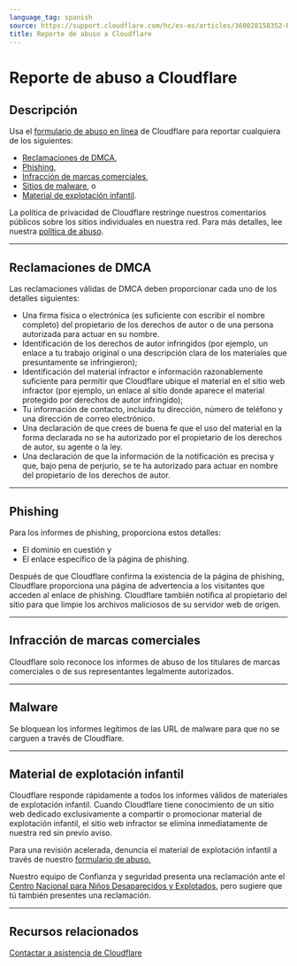 ```yaml
---
language_tag: spanish
source: https://support.cloudflare.com/hc/es-es/articles/360028158352-Reporte-de-abuso-a-Cloudflare
title: Reporte de abuso a Cloudflare
---
```


# Reporte de abuso a Cloudflare



## Descripción

Usa el [formulario de abuso en línea](https://www.cloudflare.com/abuse/form) de Cloudflare para reportar cualquiera de los siguientes:

-   [Reclamaciones de DMCA](https://support.cloudflare.com/hc/es-es/articles/360028158352-Reporte-de-abuso-a-Cloudflare#h_e5d9022d-2b71-49b0-89ed-b92e5aeccb97),
-   [Phishing](https://support.cloudflare.com/hc/es-es/articles/360028158352-Reporte-de-abuso-a-Cloudflare#h_a3914e21-4fdf-4660-8fda-352fdeb1563a),
-   [Infracción de marcas comerciales](https://support.cloudflare.com/hc/es-es/articles/360028158352-Reporte-de-abuso-a-Cloudflare#h_0981c0c6-faef-4612-96e1-a351095c82b3),
-   [Sitios de malware](https://support.cloudflare.com/hc/es-es/articles/360028158352-Reporte-de-abuso-a-Cloudflare#h_eb67da7f-6013-45a5-a9c8-6b71327190a1), o
-   [Material de explotación infantil](https://support.cloudflare.com/hc/es-es/articles/360028158352-Reporte-de-abuso-a-Cloudflare#h_24802904-a7a8-4d4f-995b-5f4863351ee5).

La política de privacidad de Cloudflare restringe nuestros comentarios públicos sobre los sitios individuales en nuestra red. Para más detalles, lee nuestra [política de abuso](https://www.cloudflare.com/abuse/).

___

## Reclamaciones de DMCA

Las reclamaciones válidas de DMCA deben proporcionar cada uno de los detalles siguientes:

-   Una firma física o electrónica (es suficiente con escribir el nombre completo) del propietario de los derechos de autor o de una persona autorizada para actuar en su nombre.
-   Identificación de los derechos de autor infringidos (por ejemplo, un enlace a tu trabajo original o una descripción clara de los materiales que presuntamente se infringieron);
-   Identificación del material infractor e información razonablemente suficiente para permitir que Cloudflare ubique el material en el sitio web infractor (por ejemplo, un enlace al sitio donde aparece el material protegido por derechos de autor infringido);
-   Tu información de contacto, incluida tu dirección, número de teléfono y una dirección de correo electrónico.
-   Una declaración de que crees de buena fe que el uso del material en la forma declarada no se ha autorizado por el propietario de los derechos de autor, su agente o la ley.
-   Una declaración de que la información de la notificación es precisa y que, bajo pena de perjurio, se te ha autorizado para actuar en nombre del propietario de los derechos de autor.

___

## Phishing

Para los informes de phishing, proporciona estos detalles:

-   El dominio en cuestión y
-   El enlace específico de la página de phishing.

Después de que Cloudflare confirma la existencia de la página de phishing, Cloudflare proporciona una página de advertencia a los visitantes que acceden al enlace de phishing. Cloudflare también notifica al propietario del sitio para que limpie los archivos maliciosos de su servidor web de origen.

___

## Infracción de marcas comerciales

Cloudflare solo reconoce los informes de abuso de los titulares de marcas comerciales o de sus representantes legalmente autorizados.

___

## Malware

Se bloquean los informes legítimos de las URL de malware para que no se carguen a través de Cloudflare.

___

## Material de explotación infantil

Cloudflare responde rápidamente a todos los informes válidos de materiales de explotación infantil. Cuando Cloudflare tiene conocimiento de un sitio web dedicado exclusivamente a compartir o promocionar material de explotación infantil, el sitio web infractor se elimina inmediatamente de nuestra red sin previo aviso.

Para una revisión acelerada, denuncia el material de explotación infantil a través de nuestro [formulario de abuso.](https://www.cloudflare.com/abuse/form)

Nuestro equipo de Confianza y seguridad presenta una reclamación ante el [Centro Nacional para Niños Desaparecidos y Explotados](http://www.missingkids.com/gethelpnow#onlinechildexploitation), pero sugiere que tú también presentes una reclamación.

___

## Recursos relacionados

[Contactar a asistencia de Cloudflare](https://support.cloudflare.com/hc/articles/200172476)
